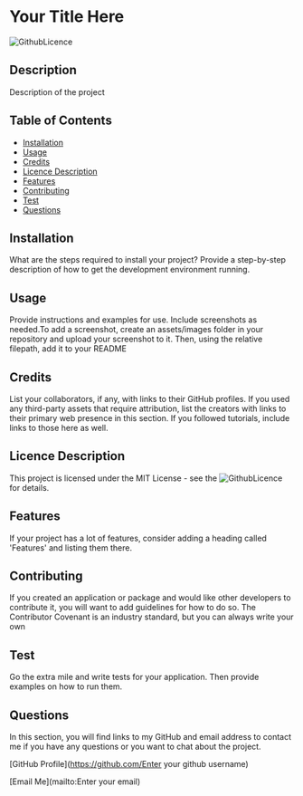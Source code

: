 
# Your Title Here
![GithubLicence](https://img.shields.io/badge/License-GPLv3-blue.svg)

## Description
Description of the project

## Table of Contents
- [Installation](#installation)
- [Usage](#usage)
- [Credits](#credits)
- [Licence Description](#licence-description) 
- [Features](#features)
- [Contributing](#contributing)
- [Test](#test)
- [Questions](#questions)

## Installation
What are the steps required to install your project? Provide a step-by-step description of how to get the development environment running.

## Usage
Provide instructions and examples for use. Include screenshots as needed.To add a screenshot, create an assets/images folder in your repository and upload your screenshot to it. Then, using the relative filepath, add it to your README 

## Credits
List your collaborators, if any, with links to their GitHub profiles. If you used any third-party assets that require attribution, list the creators with links to their primary web presence in this section. If you followed tutorials, include links to those here as well.


## Licence Description
This project is licensed under the MIT License - see the ![GithubLicence](https://img.shields.io/badge/License-GPLv3-blue.svg) for details.


## Features
If your project has a lot of features, consider adding a heading called 'Features' and listing them there.

## Contributing
If you created an application or package and would like other developers to contribute it, you will want to add guidelines for how to do so. The Contributor Covenant is an industry standard, but you can always write your own

## Test
Go the extra mile and write tests for your application. Then provide examples on how to run them.

## Questions
In this section, you will find links to my GitHub and email address to contact me if you have any questions or you want to chat about the project.

[GitHub Profile](https://github.com/Enter your github username)

[Email Me](mailto:Enter your email)
